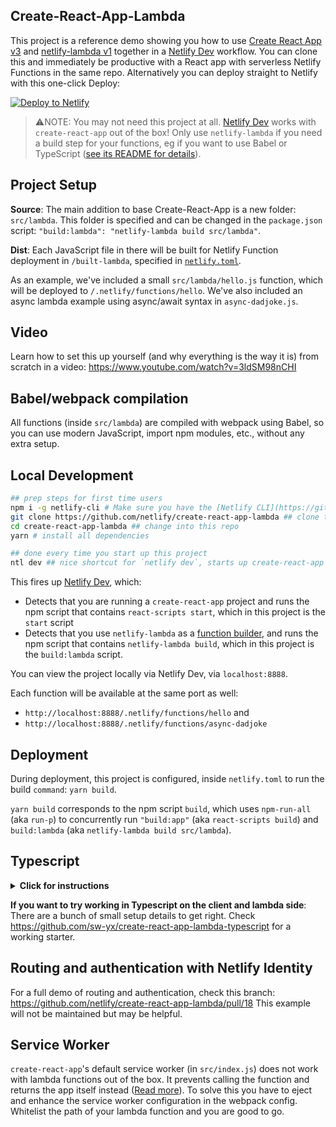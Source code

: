 ## Create-React-App-Lambda

This project is a reference demo showing you how to use [Create React App v3](https://github.com/facebookincubator/create-react-app) and [netlify-lambda v1](https://github.com/netlify/netlify-lambda) together in a [Netlify Dev](https://www.netlify.com/docs/cli/?utm_source=github&utm_medium=swyx-CRAL&utm_campaign=devex#netlify-dev-beta) workflow. You can clone this and immediately be productive with a React app with serverless Netlify Functions in the same repo. Alternatively you can deploy straight to Netlify with this one-click Deploy:

[![Deploy to Netlify](https://www.netlify.com/img/deploy/button.svg?utm_source=github&utm_medium=swyx-CRAL&utm_campaign=devex)](https://app.netlify.com/start/deploy?repository=https://github.com/netlify/create-react-app-lambda&utm_source=github&utm_medium=swyx-CRAL&utm_campaign=devex)

> ⚠️NOTE: You may not need this project at all. [Netlify Dev](https://github.com/netlify/netlify-dev-plugin) works with `create-react-app` out of the box! Only use `netlify-lambda` if you need a build step for your functions, eg if you want to use Babel or TypeScript ([see its README for details](https://github.com/netlify/netlify-lambda/blob/master/README.md#netlify-lambda)).

## Project Setup

**Source**: The main addition to base Create-React-App is a new folder: `src/lambda`. This folder is specified and can be changed in the `package.json` script: `"build:lambda": "netlify-lambda build src/lambda"`.

**Dist**: Each JavaScript file in there will be built for Netlify Function deployment in `/built-lambda`, specified in [`netlify.toml`](https://www.netlify.com/docs/netlify-toml-reference/?utm_source=github&utm_medium=swyx-CRAL&utm_campaign=devex).

As an example, we've included a small `src/lambda/hello.js` function, which will be deployed to `/.netlify/functions/hello`. We've also included an async lambda example using async/await syntax in `async-dadjoke.js`.

## Video

Learn how to set this up yourself (and why everything is the way it is) from scratch in a video: https://www.youtube.com/watch?v=3ldSM98nCHI

## Babel/webpack compilation

All functions (inside `src/lambda`) are compiled with webpack using Babel, so you can use modern JavaScript, import npm modules, etc., without any extra setup.

## Local Development

```bash
## prep steps for first time users
npm i -g netlify-cli # Make sure you have the [Netlify CLI](https://github.com/netlify/cli) installed
git clone https://github.com/netlify/create-react-app-lambda ## clone this repo
cd create-react-app-lambda ## change into this repo
yarn # install all dependencies

## done every time you start up this project
ntl dev ## nice shortcut for `netlify dev`, starts up create-react-app AND a local Node.js server for your Netlify functions
```

This fires up [Netlify Dev](https://www.netlify.com/docs/cli/?utm_source=github&utm_medium=swyx-CRAL&utm_campaign=devex#netlify-dev-beta), which:

- Detects that you are running a `create-react-app` project and runs the npm script that contains `react-scripts start`, which in this project is the `start` script
- Detects that you use `netlify-lambda` as a [function builder](https://github.com/netlify/netlify-dev-plugin/#function-builders-function-builder-detection-and-relationship-with-netlify-lambda), and runs the npm script that contains `netlify-lambda build`, which in this project is the `build:lambda` script.

You can view the project locally via Netlify Dev, via `localhost:8888`.

Each function will be available at the same port as well:

- `http://localhost:8888/.netlify/functions/hello` and 
- `http://localhost:8888/.netlify/functions/async-dadjoke`

## Deployment

During deployment, this project is configured, inside `netlify.toml` to run the build `command`: `yarn build`.

`yarn build` corresponds to the npm script `build`, which uses `npm-run-all` (aka `run-p`) to concurrently run `"build:app"` (aka `react-scripts build`) and `build:lambda` (aka `netlify-lambda build src/lambda`).

## Typescript

<details>
  <summary>
    <b id="typescript">Click for instructions</b>
  </summary>

You can use Typescript in both your frontend React code (with `react-scripts` v2.1+) and your serverless functions (with `netlify-lambda` v1.1+). Follow these instructions:

1. `yarn add -D typescript @types/node @types/react @types/react-dom @babel/preset-typescript @types/aws-lambda`
2. convert `src/lambda/hello.js` to `src/lambda/hello.ts`
3. use types in your event handler:

```ts
import { Handler, Context, Callback, APIGatewayEvent } from 'aws-lambda'

interface HelloResponse {
  statusCode: number
  body: string
}

const handler: Handler = (event: APIGatewayEvent, context: Context, callback: Callback) => {
  const params = event.queryStringParameters
  const response: HelloResponse = {
    statusCode: 200,
    body: JSON.stringify({
      msg: `Hello world ${Math.floor(Math.random() * 10)}`,
      params,
    }),
  }

  callback(undefined, response)
}

export { handler }
```

rerun and see it work!

You are free to set up your `tsconfig.json` and `tslint` as you see fit.

</details>

**If you want to try working in Typescript on the client and lambda side**: There are a bunch of small setup details to get right. Check https://github.com/sw-yx/create-react-app-lambda-typescript for a working starter.

## Routing and authentication with Netlify Identity

For a full demo of routing and authentication, check this branch: https://github.com/netlify/create-react-app-lambda/pull/18 This example will not be maintained but may be helpful.

## Service Worker

`create-react-app`'s default service worker (in `src/index.js`) does not work with lambda functions out of the box. It prevents calling the function and returns the app itself instead ([Read more](https://github.com/facebook/create-react-app/issues/2237#issuecomment-302693219)). To solve this you have to eject and enhance the service worker configuration in the webpack config. Whitelist the path of your lambda function and you are good to go.
